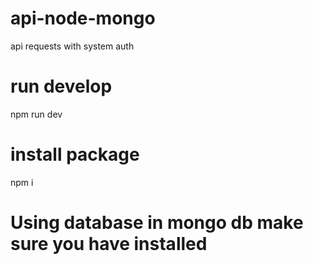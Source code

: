 # api-node-mongo
api requests with system auth

# run develop
npm run dev

# install package 
npm i

# Using database in mongo db make sure you have installed
